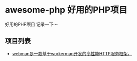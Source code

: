 # awesome-php 好用的PHP项目

好用的PHP项目 记录一下～

## 项目列表

* [webman是一款基于workerman开发的高性能HTTP服务框架。](https://github.com/walkor/webman)